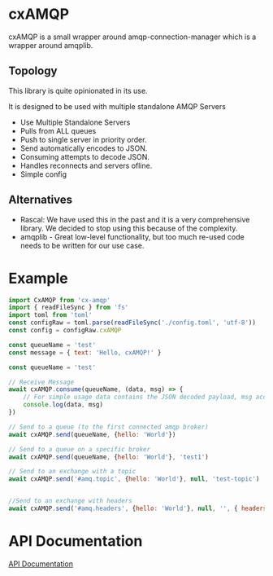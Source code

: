 # cxAMQP

cxAMQP is a small wrapper around amqp-connection-manager which is a wrapper around amqplib.

## Topology

This library is quite opinionated in its use.

It is designed to be used with multiple standalone AMQP Servers

- Use Multiple Standalone Servers
- Pulls from ALL queues
- Push to single server in priority order.
- Send automatically encodes to JSON.
- Consuming attempts to decode JSON.
- Handles reconnects and servers ofline.
- Simple config

## Alternatives

- Rascal: We have used this in the past and it is a very comprehensive library. We decided to stop using this because of the complexity.
- amqplib - Great low-level functionality, but too much re-used code needs to be written for our use case.


# Example

```javascript
import CxAMQP from 'cx-amqp'
import { readFileSync } from 'fs'
import toml from 'toml'
const configRaw = toml.parse(readFileSync('./config.toml', 'utf-8'))
const config = configRaw.cxAMQP

const queueName = 'test'
const message = { text: 'Hello, cxAMQP!' }

const queueName = 'test'

// Receive Message
await cxAMQP.consume(queueName, (data, msg) => {
    // For simple usage data contains the JSON decoded payload, msg accesses the full underlying message from amqplib
    console.log(data, msg)
})

// Send to a queue (to the first connected amqp broker)
await cxAMQP.send(queueName, {hello: 'World'})

// Send to a queue on a specific broker
await cxAMQP.send(queueName, {hello: 'World'}, 'test1')

// Send to an exchange with a topic
await cxAMQP.send('#amq.topic', {hello: 'World'}, null, 'test-topic')


//Send to an exchange with headers
await cxAMQP.send('#amq.headers', {hello: 'World'}, null, '', { headers: {headerKey: 'headerValue'} })

```

# API Documentation

[API Documentation](docs/classes/default.md)